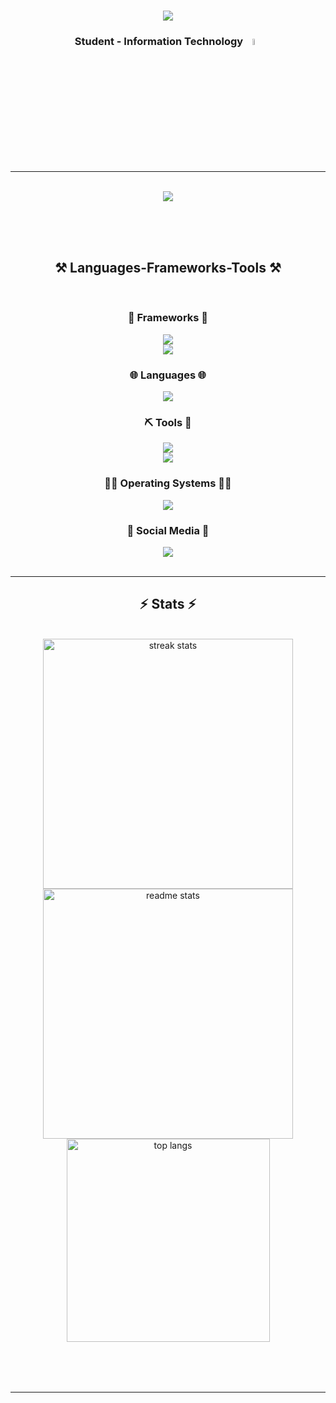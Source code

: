 <h1 align="center">
    <img src="https://readme-typing-svg.herokuapp.com?font=Kanit&size=35&center=true&vCenter=true&width=800&height=100&duration=4000&lines=Hi+there!+%F0%9F%91%8B;I'm+Thanwa%2C+Pongsakorn+Thongrak!;" /> 
    </h1>
<h3 align="center">Student - Information Technology <img src="https://media.tenor.com/uUNcnHwYJQEAAAAj/running-pikachu-transparent-snivee.gif" height="5%" width="5%"/> </h3> 


 <hr>
 <div align="center">
  <br>
  <img src="https://github.com/decemberlnwza007/decemberlnwza007/output/github-contribution-grid-snake2.svg"/>
  
  <br/><br/><br/>
</div>
<h2 align="center">⚒️ Languages-Frameworks-Tools ⚒️</h2>
<br/>
<div align="center">
    <h3>🚀 Frameworks 🚀</h3>
    <img src="https://skillicons.dev/icons?i=react,vite,nextjs,nodejs,express,laravel,flask" /> <br>
    <img src="https://skillicons.dev/icons?i=bootstrap,materialui,tailwind,threejs"/> <br>
    <h3>🌐 Languages 🌐</h3>
    <img src="https://skillicons.dev/icons?i=html,css,php,py,js,ts,c,cs,"/> <br>
    <h3>⛏️ Tools 🔨</h3>
    <img src="https://skillicons.dev/icons?i=bash,blender,bun,docker,figma,firebase,git,github,vscode" /><br>
    <img src="https://skillicons.dev/icons?i=gmail,mysql,npm,ps,ai,postman,pr,vercel,arduino,pycharm"/>
    <h3>🧑‍💻 Operating Systems 🧑‍💻</h3>
    <img src="https://skillicons.dev/icons?i=windows,kali,linux,ubuntu,apple" /><br>
    <h3>🛜 Social Media 🛜</h3>
    <img src="https://skillicons.dev/icons?i=instagram,discord,twitter" /><br>
</div>

<br/>

<hr/>

<h2 align="center">⚡ Stats ⚡</h2>
<br>
<table align="center" border="0">
<div align=center>
  <img width=400 src="https://github-readme-streak-stats-salesp07.vercel.app/?user=decemberlnwza007&count_private=true&theme=react&border_radius=20" alt="streak stats"/>
  <img width=400 src="https://github-readme-stats-salesp07.vercel.app/api?username=decemberlnwza007&count_private=true&show_icons=true&theme=react&rank_icon=github&border_radius=20" alt="readme stats" />
  <br/>
  <img width=325 align="center" src="https://github-readme-stats-salesp07.vercel.app/api/top-langs/?username=decemberlnwza007&hide=HTML&langs_count=8&layout=compact&theme=react&border_radius=20&size_weight=0.5&count_weight=0.5&exclude_repo=github-readme-stats" alt="top langs" />
</div>
</table>

<br/><br/>

<hr/>

<br/>

<br/>
